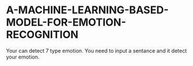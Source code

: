 # A-MACHINE-LEARNING-BASED-MODEL-FOR-EMOTION-RECOGNITION
Your can detect 7 type emotion. You need to input a sentance and it detect your emotion.

